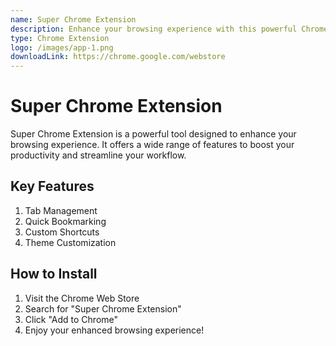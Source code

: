 ```yaml
---
name: Super Chrome Extension
description: Enhance your browsing experience with this powerful Chrome extension.
type: Chrome Extension
logo: /images/app-1.png
downloadLink: https://chrome.google.com/webstore
---
```


# Super Chrome Extension

Super Chrome Extension is a powerful tool designed to enhance your browsing experience. It offers a wide range of features to boost your productivity and streamline your workflow.

## Key Features

1. Tab Management
2. Quick Bookmarking
3. Custom Shortcuts
4. Theme Customization

## How to Install

1. Visit the Chrome Web Store
2. Search for "Super Chrome Extension"
3. Click "Add to Chrome"
4. Enjoy your enhanced browsing experience!
